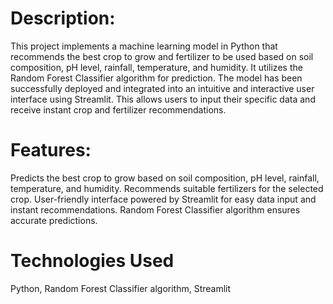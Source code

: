 # Description:
This project implements a machine learning model in Python that recommends the best crop to grow and fertilizer to be used based on soil composition, pH level, rainfall, temperature, and humidity. It utilizes the Random Forest Classifier algorithm for prediction. The model has been successfully deployed and integrated into an intuitive and interactive user interface using Streamlit. This allows users to input their specific data and receive instant crop and fertilizer recommendations.

# Features:
Predicts the best crop to grow based on soil composition, pH level, rainfall, temperature, and humidity.
Recommends suitable fertilizers for the selected crop.
User-friendly interface powered by Streamlit for easy data input and instant recommendations.
Random Forest Classifier algorithm ensures accurate predictions.

# Technologies Used
Python,
Random Forest Classifier algorithm,
Streamlit
